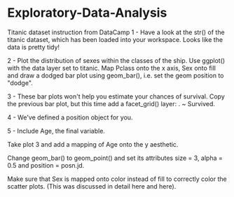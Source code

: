 # Exploratory-Data-Analysis

Titanic dataset instruction from DataCamp
1 - Have a look at the str() of the titanic dataset, which has been loaded into your workspace. Looks like the data is pretty tidy!

2 - Plot the distribution of sexes within the classes of the ship.
Use ggplot() with the data layer set to titanic.
Map Pclass onto the x axis, Sex onto fill and draw a dodged bar plot using geom_bar(), i.e. set the geom position to "dodge".

3 - These bar plots won't help you estimate your chances of survival. Copy the previous bar plot, but this time add a facet_grid() layer: . ~ Survived.

4 - We've defined a position object for you.

5 - Include Age, the final variable.

Take plot 3 and add a mapping of Age onto the y aesthetic.

Change geom_bar() to geom_point() and set its attributes size = 3, alpha = 0.5 and position = posn.jd.

Make sure that Sex is mapped onto color instead of fill to correctly color the scatter plots. (This was discussed in detail here and here).

